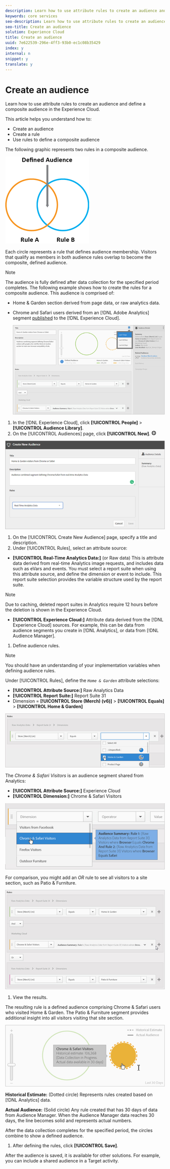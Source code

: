 ```yaml
---
description: Learn how to use attribute rules to create an audience and define a composite audience in the Experience Cloud.
keywords: core services
seo-description: Learn how to use attribute rules to create an audience and define a composite audience in the Experience Cloud.
seo-title: Create an audience
solution: Experience Cloud
title: Create an audience
uuid: 7e622539-296e-4ff3-93b0-ec1c08b35429
index: y
internal: n
snippet: y
translate: y
---
```


# Create an audience

Learn how to use attribute rules to create an audience and define a composite audience in the Experience Cloud.

This article helps you understand how to: 

* Create an audience
* Create a rule
* Use rules to define a composite audience


The following graphic represents two rules in a composite audience. 

![](assets/audience_sharing.png) 

Each circle represents a rule that defines audience membership. Visitors that qualify as members in both audience rules overlap to become the composite, defined audience. 

>[!NOTE]
>
>The audience is fully defined after data collection for the specified period completes.
The following example shows how to create the rules for a composite audience. This audience is comprised of: 

* Home & Garden section derived from page data, or raw analytics data.
* Chrome and Safari users derived from an [!DNL Adobe Analytics] segment [published](../audience-library/audience-library.md#task_32FEEFE0B32E4E388CD4D892D727282A) to the [!DNL Experience Cloud].


  ![](assets/audience_create.png) 

1. In the [!DNL Experience Cloud], click **[!UICONTROL People]** > **[!UICONTROL Audience Library]**.
1. On the [!UICONTROL Audiences] page, click **[!UICONTROL New]**. ![](assets/add_icon_small.png)

  ![Step Result](assets/audience_create_new.png) 

1. On the [!UICONTROL Create New Audience] page, specify a title and description.
1.  Under [!UICONTROL Rules], select an attribute source:

  * **[!UICONTROL Real-Time Analytics Data:]** (or Raw data) This is attribute data derived from real-time Analytics image requests, and includes data such as eVars and events. You must select a report suite when using this attribute source, and define the dimension or event to include. This report suite selection provides the variable structure used by the report suite. 

  >[!NOTE]
  >
  >Due to caching, deleted report suites in Analytics require 12 hours before the deletion is shown in the Experience Cloud.

  * **[!UICONTROL Experience Cloud:]** Attribute data derived from the [!DNL Experience Cloud] sources. For example, this can be data from audience segments you create in [!DNL Analytics], or data from [!DNL Audience Manager].
    
1.  Define audience rules.

  >[!NOTE]
  >
  >You should have an understanding of your implementation variables when defining audience rules.

  Under [!UICONTROL Rules], define the *`Home & Garden`* attribute selections: 
    
  * **[!UICONTROL Attribute Source:]** Raw Analytics Data    
  * **[!UICONTROL Report Suite:]** Report Suite 31    
  * Dimension = **[!UICONTROL Store (Merch) (v6)]** > **[!UICONTROL Equals]** > **[!UICONTROL Home & Garden]** 
    
  ![](assets/home_garden.png) 
    
  The *Chrome & Safari Visitors* is an audience segment shared from Analytics: 
    
  * **[!UICONTROL Attribute Source:]** Experience Cloud    
  * **[!UICONTROL Dimension:]** Chrome & Safari Visitors
   
  ![](assets/chrome_safari.png) 
    
  For comparison, you might add an *OR* rule to see all visitors to a site section, such as Patio & Furniture. 
    
  ![](assets/audiences_rule_patio.png) 
    
1. View the results.

  The resulting rule is a defined audience comprising Chrome & Safari users who visited Home & Garden. The Patio & Furniture segment provides additional insight into all visitors visiting that site section. 

  ![](assets/defined_audience.png) 

  **Historical Estimate:** (Dotted circle) Represents rules created based on [!DNL Analytics] data. 
  
  **Actual Audience:** (Solid circle) Any rule created that has 30 days of data from Audience Manager. When the Audience Manager data reaches 30 days, the line becomes solid and represents actual numbers. 

  After the data collection completes for the specified period, the circles combine to show a defined audience. 

1. After defining the rules, click **[!UICONTROL Save]**.

  After the audience is saved, it is available for other solutions. For example, you can include a shared audience in a Target activity. 

